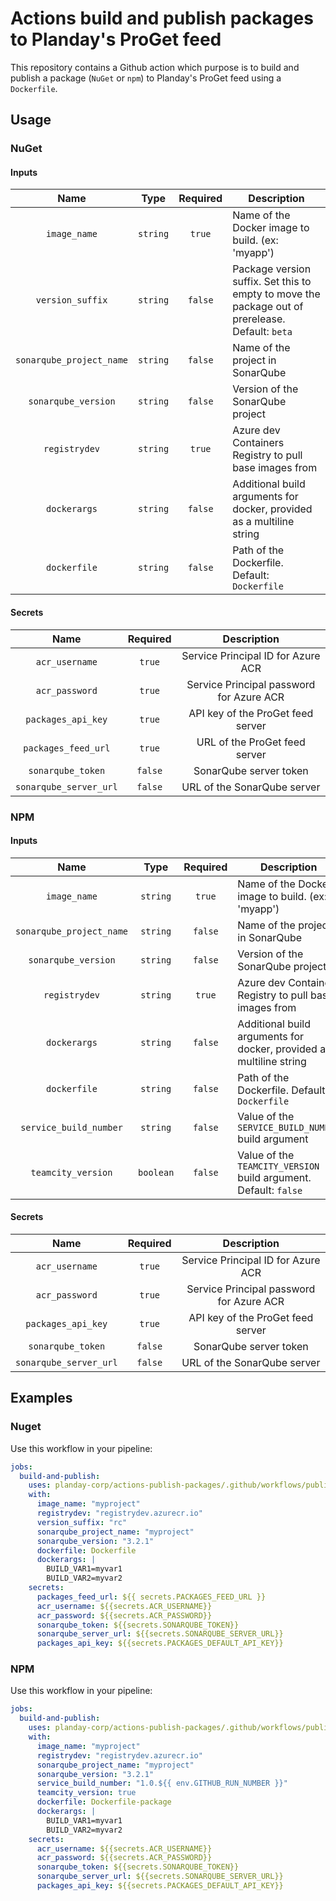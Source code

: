 # Actions build and publish packages to Planday's ProGet feed

This repository contains a Github action which purpose is to build and publish a package (`NuGet` or `npm`) to Planday's ProGet feed using a `Dockerfile`.

## Usage

### NuGet
#### Inputs

| Name | Type | Required | Description |
| :---: | :---: | :---: |  --- |
| `image_name` | `string` | `true` | Name of the Docker image to build. (ex: 'myapp') |
| `version_suffix` | `string` | `false` | Package version suffix. Set this to empty to move the package out of prerelease. Default: `beta` |
| `sonarqube_project_name` | `string` | `false` | Name of the project in SonarQube |
| `sonarqube_version` | `string` | `false` | Version of the SonarQube project |
| `registrydev` | `string` | `true` | Azure dev Containers Registry to pull base images from |
| `dockerargs` | `string` | `false` | Additional build arguments for docker, provided as a multiline string |
| `dockerfile` | `string` | `false` | Path of the Dockerfile. Default: `Dockerfile` |

#### Secrets

| Name | Required | Description |
| :---: | :---: | :---: |
| `acr_username` | `true` | Service Principal ID for Azure ACR |
| `acr_password` | `true` | Service Principal password for Azure ACR |
| `packages_api_key` | `true` | API key of the ProGet feed server |
| `packages_feed_url` | `true` | URL of the ProGet feed server |
| `sonarqube_token` | `false` | SonarQube server token |
| `sonarqube_server_url` | `false` | URL of the SonarQube server |

### NPM

#### Inputs

| Name | Type | Required | Description |
| :---: | :---: | :---: |  --- |
| `image_name` | `string` | `true` | Name of the Docker image to build. (ex: 'myapp') |
| `sonarqube_project_name` | `string` | `false` | Name of the project in SonarQube |
| `sonarqube_version` | `string` | `false` | Version of the SonarQube project |
| `registrydev` | `string` | `true` | Azure dev Containers Registry to pull base images from |
| `dockerargs` | `string` | `false` | Additional build arguments for docker, provided as a multiline string |
| `dockerfile` | `string` | `false` | Path of the Dockerfile. Default: `Dockerfile` |
| `service_build_number` | `string` | `false` | Value of the `SERVICE_BUILD_NUMBER` build argument |
| `teamcity_version` | `boolean` | `false` | Value of the `TEAMCITY_VERSION` build argument. Default: `false` |
#### Secrets

| Name | Required | Description |
| :---: | :---: | :---: |
| `acr_username` | `true` | Service Principal ID for Azure ACR |
| `acr_password` | `true` | Service Principal password for Azure ACR |
| `packages_api_key` | `true` | API key of the ProGet feed server |
| `sonarqube_token` | `false` | SonarQube server token |
| `sonarqube_server_url` | `false` | URL of the SonarQube server |

## Examples
### Nuget

Use this workflow in your pipeline:

```yaml
jobs:
  build-and-publish:
    uses: planday-corp/actions-publish-packages/.github/workflows/publish-nuget-packages.yml@v1
    with:
      image_name: "myproject"
      registrydev: "registrydev.azurecr.io"
      version_suffix: "rc"
      sonarqube_project_name: "myproject"
      sonarqube_version: "3.2.1"
      dockerfile: Dockerfile
      dockerargs: |
        BUILD_VAR1=myvar1
        BUILD_VAR2=myvar2
    secrets:
      packages_feed_url: ${{ secrets.PACKAGES_FEED_URL }}
      acr_username: ${{secrets.ACR_USERNAME}}
      acr_password: ${{secrets.ACR_PASSWORD}}
      sonarqube_token: ${{secrets.SONARQUBE_TOKEN}}
      sonarqube_server_url: ${{secrets.SONARQUBE_SERVER_URL}}
      packages_api_key: ${{secrets.PACKAGES_DEFAULT_API_KEY}}
```

### NPM

Use this workflow in your pipeline:

```yaml
jobs:
  build-and-publish:
    uses: planday-corp/actions-publish-packages/.github/workflows/publish-npm-packages.yml@v1
    with:
      image_name: "myproject"
      registrydev: "registrydev.azurecr.io"
      sonarqube_project_name: "myproject"
      sonarqube_version: "3.2.1"
      service_build_number: "1.0.${{ env.GITHUB_RUN_NUMBER }}"
      teamcity_version: true
      dockerfile: Dockerfile-package
      dockerargs: |
        BUILD_VAR1=myvar1
        BUILD_VAR2=myvar2
    secrets:
      acr_username: ${{secrets.ACR_USERNAME}}
      acr_password: ${{secrets.ACR_PASSWORD}}
      sonarqube_token: ${{secrets.SONARQUBE_TOKEN}}
      sonarqube_server_url: ${{secrets.SONARQUBE_SERVER_URL}}
      packages_api_key: ${{secrets.PACKAGES_DEFAULT_API_KEY}}
```